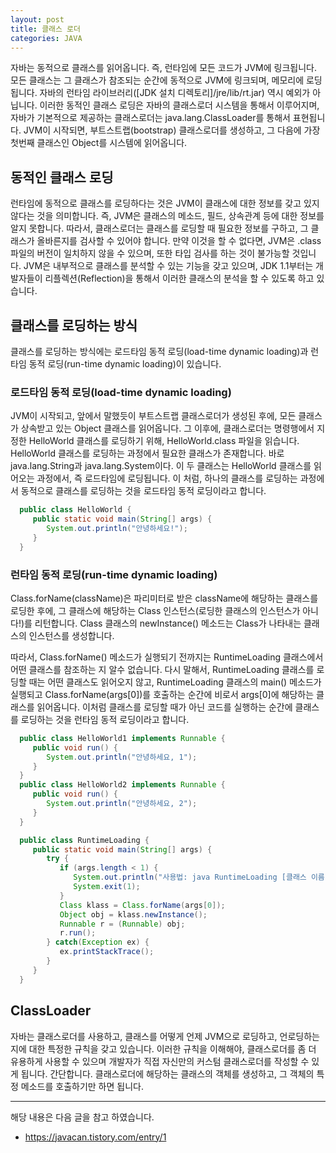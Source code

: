 ```yaml
---
layout: post
title: 클래스 로더 
categories: JAVA
---
```



자바는 동적으로 클래스를 읽어옵니다. 즉, 런타임에 모든 코드가 JVM에 링크됩니다. 모든 클래스는 그 클래스가 참조되는 순간에 동적으로 JVM에 링크되며, 메모리에 로딩됩니다. 자바의 런타임 라이브러리([JDK 설치 디렉토리]/jre/lib/rt.jar) 역시 예외가 아닙니다. 이러한 동적인 클래스 로딩은 자바의 클래스로더 시스템을 통해서 이루어지며, 자바가 기본적으로 제공하는 클래스로더는 java.lang.ClassLoader를 통해서 표현됩니다. JVM이 시작되면, 부트스트랩(bootstrap) 클래스로더를 생성하고, 그 다음에 가장 첫번째 클래스인 Object를 시스템에 읽어옵니다.

## 동적인 클래스 로딩

런타임에 동적으로 클래스를 로딩하다는 것은 JVM이 클래스에 대한 정보를 갖고 있지 않다는 것을 의미합니다. 즉, JVM은 클래스의 메소드, 필드, 상속관계 등에 대한 정보를 알지 못합니다. 따라서, 클래스로더는 클래스를 로딩할 때 필요한 정보를 구하고, 그 클래스가 올바른지를 검사할 수 있어야 합니다. 만약 이것을 할 수 없다면, JVM은 .class 파일의 버전이 일치하지 않을 수 있으며, 또한 타입 검사를 하는 것이 불가능할 것입니다. JVM은 내부적으로 클래스를 분석할 수 있는 기능을 갖고 있으며, JDK 1.1부터는 개발자들이 리플렉션(Reflection)을 통해서 이러한 클래스의 분석을 할 수 있도록 하고 있습니다.

## 클래스를 로딩하는 방식

클래스를 로딩하는 방식에는 로드타임 동적 로딩(load-time dynamic loading)과 런타임 동적 로딩(run-time dynamic loading)이 있습니다. 

### 로드타임 동적 로딩(load-time dynamic loading)
JVM이 시작되고, 앞에서 말했듯이 부트스트랩 클래스로더가 생성된 후에, 모든 클래스가 상속받고 있는 Object 클래스를 읽어옵니다. 그 이후에, 클래스로더는 명령행에서 지정한 HelloWorld 클래스를 로딩하기 위해, HelloWorld.class 파일을 읽습니다. HelloWorld 클래스를 로딩하는 과정에서 필요한 클래스가 존재합니다. 바로 java.lang.String과 java.lang.System이다. 이 두 클래스는 HelloWorld 클래스를 읽어오는 과정에서, 즉 로드타임에 로딩됩니다. 이 처럼, 하나의 클래스를 로딩하는 과정에서 동적으로 클래스를 로딩하는 것을 로드타임 동적 로딩이라고 합니다.

```java
  public class HelloWorld {
     public static void main(String[] args) {
        System.out.println("안녕하세요!");
     }
  }
```

### 런타임 동적 로딩(run-time dynamic loading)
Class.forName(className)은 파리미터로 받은 className에 해당하는 클래스를 로딩한 후에, 그 클래스에 해당하는 Class 인스턴스(로딩한 클래스의 인스턴스가 아니다!)를 리턴합니다. Class 클래스의 newInstance() 메소드는 Class가 나타내는 클래스의 인스턴스를 생성합니다. 

따라서, Class.forName() 메소드가 실행되기 전까지는 RuntimeLoading 클래스에서 어떤 클래스를 참조하는 지 알수 없습니다. 다시 말해서, RuntimeLoading 클래스를 로딩할 때는 어떤 클래스도 읽어오지 않고, RuntimeLoading 클래스의 main() 메소드가 실행되고 Class.forName(args[0])를 호출하는 순간에 비로서 args[0]에 해당하는 클래스를 읽어옵니다. 이처럼 클래스를 로딩할 때가 아닌 코드를 실행하는 순간에 클래스를 로딩하는 것을 런타임 동적 로딩이라고 합니다.


```java
  public class HelloWorld1 implements Runnable {
     public void run() {
        System.out.println("안녕하세요, 1");
     }
  }
  public class HelloWorld2 implements Runnable {
     public void run() {
        System.out.println("안녕하세요, 2");
     }
  }

  public class RuntimeLoading {
     public static void main(String[] args) {
        try {
           if (args.length < 1) {
              System.out.println("사용법: java RuntimeLoading [클래스 이름]");
              System.exit(1);
           }
           Class klass = Class.forName(args[0]);
           Object obj = klass.newInstance();
           Runnable r = (Runnable) obj;
           r.run();
        } catch(Exception ex) {
           ex.printStackTrace();
        }
     }
  }
```

## ClassLoader

자바는 클래스로더를 사용하고, 클래스를 어떻게 언제 JVM으로 로딩하고, 언로딩하는지에 대한 특정한 규칙을 갖고 있습니다. 이러한 규칙을 이해해야, 클래스로더를 좀 더 유용하게 사용할 수 있으며 개발자가 직접 자신만의 커스텀 클래스로더를 작성할 수 있게 됩니다. 간단합니다. 클래스로더에 해당하는 클래스의 객체를 생성하고, 그 객체의 특정 메소드를 호출하기만 하면 됩니다.

----
해당 내용은 다음 글을 참고 하였습니다.
- https://javacan.tistory.com/entry/1